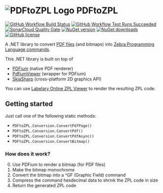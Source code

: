 # ![PDFtoZPL Logo](https://raw.githubusercontent.com/sungaila/PDFtoZPL/master/Icon_64.png) PDFtoZPL

[![GitHub Workflow Build Status](https://img.shields.io/github/actions/workflow/status/sungaila/PDFtoZPL/dotnet.yml?event=push&style=flat-square&logo=github&logoColor=white)](https://github.com/sungaila/PDFtoZPL/actions/workflows/dotnet.yml)
[![GitHub Workflow Test Runs Succeeded](https://img.shields.io/badge/dynamic/json?url=https%3A%2F%2Fgist.githubusercontent.com%2Fsungaila%2F47230c16cb63a1be5b5604830579714d%2Fraw&query=%24.stats.runs_succ&suffix=%20passed&style=flat-square&logo=github&logoColor=white&label=tests&color=45cc11)](https://github.com/sungaila/PDFtoZPL/actions/workflows/dotnet.yml)
[![SonarCloud Quality Gate](https://img.shields.io/sonar/quality_gate/sungaila_PDFtoZPL?server=https%3A%2F%2Fsonarcloud.io&style=flat-square&logo=sonarcloud&logoColor=white)](https://sonarcloud.io/project/overview?id=sungaila_PDFtoZPL)
[![NuGet version](https://img.shields.io/nuget/v/PDFtoZPL.svg?style=flat-square&logo=nuget&logoColor=white)](https://www.nuget.org/packages/PDFtoZPL/)
[![NuGet downloads](https://img.shields.io/nuget/dt/PDFtoZPL.svg?style=flat-square&logo=nuget&logoColor=white)](https://www.nuget.org/packages/PDFtoZPL/)
[![GitHub license](https://img.shields.io/github/license/sungaila/PDFtoZPL?style=flat-square)](https://github.com/sungaila/PDFtoZPL/blob/master/LICENSE)

A .NET library to convert [PDF files](https://en.wikipedia.org/wiki/PDF) (and bitmaps) into [Zebra Programming Language commands](https://en.wikipedia.org/wiki/Zebra_(programming_language)).

This .NET library is built on top of
* [PDFium](https://pdfium.googlesource.com/pdfium/) (native PDF renderer)
* [PdfiumViewer](https://github.com/pvginkel/PdfiumViewer) (wrapper for PDFium)
* [SkiaSharp](https://github.com/mono/SkiaSharp) (cross-platform 2D graphics API)

You can use [Labelary Online ZPL Viewer](http://labelary.com/viewer.html) to render the resulting ZPL code.

## Getting started
Just call one of the following static methods:
* `PDFtoZPL.Conversion.ConvertPdfPage()`
* `PDFtoZPL.Conversion.ConvertPdf()`
* `PDFtoZPL.Conversion.ConvertPdfAsync()`
* `PDFtoZPL.Conversion.ConvertBitmap()`

### How does it work?
0. Use PDFium to render a bitmap (for PDF files)
1. Make the bitmap monochrome
2. Convert the bitmap into a ^GF (Graphic Field) command
3. Compress the command hexdecimal data to shrink the ZPL code in size
4. Return the generated ZPL code